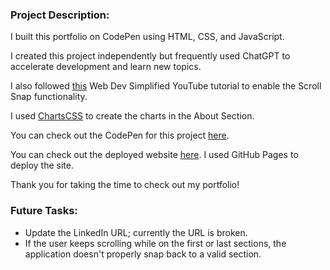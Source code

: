 <h3>Project Description:</h3>
<p>
  I built this portfolio on CodePen using HTML, CSS, and JavaScript.
  
  I created this project independently but frequently used ChatGPT to accelerate development and learn new topics. 
  
  I also followed [this](https://www.youtube.com/watch?v=ytl6TrroGis) Web Dev Simplified YouTube tutorial to enable the Scroll Snap functionality.

  I used [ChartsCSS](https://github.com/ChartsCSS/charts.css) to create the charts in the About Section. 

  You can check out the CodePen for this project [here](https://codepen.io/piers-kirk/pen/oNrbvNo).

  You can check out the deployed website [here](https://piers-kirk.github.io/Personal-Portfolio/#section-home). I used GitHub Pages to deploy the site. 

  Thank you for taking the time to check out my portfolio! 
</p>

<h3>Future Tasks:</h3>
<ul>
  <li>Update the LinkedIn URL; currently the URL is broken.</li>
  <li>If the user keeps scrolling while on the first or last sections, the application doesn't properly snap back to a valid section.</li>
</ul>  
